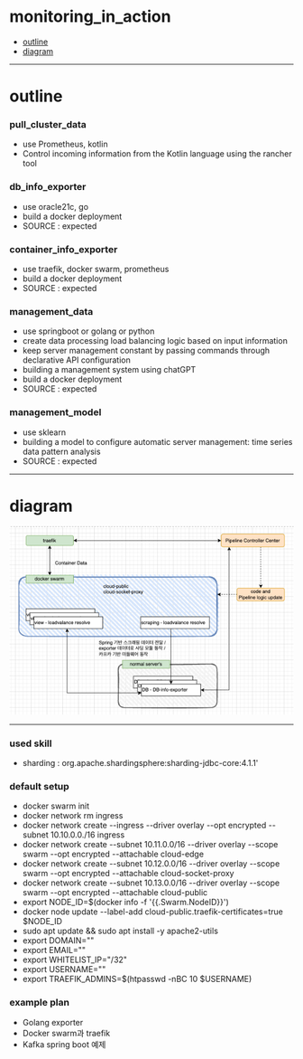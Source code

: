 # monitoring_in_action
- [outline](#outline)
- [diagram](#diagram)

---
# outline

### pull_cluster_data
- use Prometheus, kotlin
- Control incoming information from the Kotlin language using the rancher tool

### db_info_exporter
- use oracle21c, go
- build a docker deployment
- SOURCE : expected

### container_info_exporter
- use traefik, docker swarm, prometheus
- build a docker deployment
- SOURCE : expected

### management_data
- use springboot or golang or python
- create data processing load balancing logic based on input information
- keep server management constant by passing commands through declarative API configuration
- building a management system using chatGPT
- build a docker deployment
- SOURCE : expected 

### management_model
- use sklearn
- building a model to configure automatic server management: time series data pattern analysis
- SOURCE : expected

---
# diagram
![이미지제목](/diagram_20230131.png)

---

### used skill
- sharding : org.apache.shardingsphere:sharding-jdbc-core:4.1.1'

### default setup
- docker swarm init
- docker network rm ingress
- docker network create --ingress --driver overlay --opt encrypted --subnet 10.10.0.0./16 ingress
- docker network create --subnet 10.11.0.0/16 --driver overlay --scope swarm --opt encrypted --attachable cloud-edge
- docker network create --subnet 10.12.0.0/16 --driver overlay --scope swarm --opt encrypted --attachable cloud-socket-proxy
- docker network create --subnet 10.13.0.0/16 --driver overlay --scope swarm --opt encrypted --attachable cloud-public
- export NODE_ID=$(docker info -f '{{.Swarm.NodeID}}')
- docker node update --label-add cloud-public.traefik-certificates=true $NODE_ID
- sudo apt update && sudo apt install -y apache2-utils
- export DOMAIN="<domain here>"
- export EMAIL="<email for letsencrypt certificates here>"
- export WHITELIST_IP="<your public ip>/32"
- export USERNAME="<username here>"
- export TRAEFIK_ADMINS=$(htpasswd -nBC 10 $USERNAME)

### example plan
- Golang exporter
- Docker swarm과 traefik
- Kafka spring boot 예제
